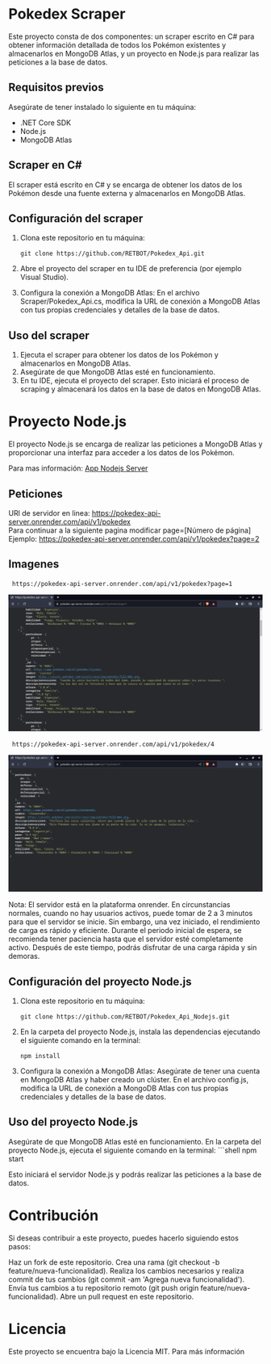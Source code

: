 # Pokedex Scraper

Este proyecto consta de dos componentes: un scraper escrito en C# para obtener información detallada de todos los Pokémon existentes y almacenarlos en MongoDB Atlas, y un proyecto en Node.js para realizar las peticiones a la base de datos.

## Requisitos previos

Asegúrate de tener instalado lo siguiente en tu máquina:

- .NET Core SDK
- Node.js
- MongoDB Atlas

## Scraper en C#

El scraper está escrito en C# y se encarga de obtener los datos de los Pokémon desde una fuente externa y almacenarlos en MongoDB Atlas.

## Configuración del scraper

1. Clona este repositorio en tu máquina:
    ```shell
   git clone https://github.com/RETBOT/Pokedex_Api.git

2. Abre el proyecto del scraper en tu IDE de preferencia (por ejemplo Visual Studio).

3. Configura la conexión a MongoDB Atlas:
    En el archivo Scraper/Pokedex_Api.cs, modifica la URL de conexión a MongoDB Atlas con tus propias credenciales y detalles de la base de datos.

## Uso del scraper
1. Ejecuta el scraper para obtener los datos de los Pokémon y almacenarlos en MongoDB Atlas.
2. Asegúrate de que MongoDB Atlas esté en funcionamiento.
3. En tu IDE, ejecuta el proyecto del scraper. Esto iniciará el proceso de scraping y almacenará los datos en la base de datos en MongoDB Atlas.

# Proyecto Node.js
El proyecto Node.js se encarga de realizar las peticiones a MongoDB Atlas y proporcionar una interfaz para acceder a los datos de los Pokémon.

Para mas información: [App Nodejs Server]( https://github.com/RETBOT/Pokedex_Api_Nodejs)

## Peticiones 
URl de servidor en linea: https://pokedex-api-server.onrender.com/api/v1/pokedex <br>
Para continuar a la siguiente pagina modificar page=[Número de página] <br>
Ejemplo: https://pokedex-api-server.onrender.com/api/v1/pokedex?page=2 
## Imagenes
```
 https://pokedex-api-server.onrender.com/api/v1/pokedex?page=1
 ```
![Api-Pokemon](https://github.com/RETBOT/Pokedex_Api_Nodejs/blob/main/Imgs/Pokemon%20Api.png)
```
 https://pokedex-api-server.onrender.com/api/v1/pokedex/4
 ```
![Api-1-Pokemon](https://github.com/RETBOT/Pokedex_Api_Nodejs/blob/main/Imgs/Pokemon%20Api%20pokemon.png)

Nota: El servidor está en la plataforma onrender. En circunstancias normales, cuando no hay usuarios activos, puede tomar de 2 a 3 minutos para que el servidor se inicie. Sin embargo, una vez iniciado, el rendimiento de carga es rápido y eficiente. Durante el periodo inicial de espera, se recomienda tener paciencia hasta que el servidor esté completamente activo. Después de este tiempo, podrás disfrutar de una carga rápida y sin demoras.

## Configuración del proyecto Node.js
1. Clona este repositorio en tu máquina:
    ```shell
    git clone https://github.com/RETBOT/Pokedex_Api_Nodejs.git

2. En la carpeta del proyecto Node.js, instala las dependencias ejecutando el siguiente comando en la terminal:
    ```shell
    npm install

3. Configura la conexión a MongoDB Atlas:
Asegúrate de tener una cuenta en MongoDB Atlas y haber creado un clúster.
En el archivo config.js, modifica la URL de conexión a MongoDB Atlas con tus propias credenciales y detalles de la base de datos.

## Uso del proyecto Node.js
Asegúrate de que MongoDB Atlas esté en funcionamiento.
En la carpeta del proyecto Node.js, ejecuta el siguiente comando en la terminal:
    ```shell
    npm start

Esto iniciará el servidor Node.js y podrás realizar las peticiones a la base de datos.

# Contribución
Si deseas contribuir a este proyecto, puedes hacerlo siguiendo estos pasos:

Haz un fork de este repositorio.
Crea una rama (git checkout -b feature/nueva-funcionalidad).
Realiza los cambios necesarios y realiza commit de tus cambios (git commit -am 'Agrega nueva funcionalidad').
Envía tus cambios a tu repositorio remoto (git push origin feature/nueva-funcionalidad).
Abre un pull request en este repositorio.

# Licencia
Este proyecto se encuentra bajo la Licencia MIT. Para más información
